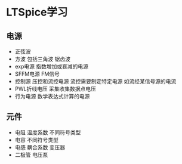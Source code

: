 # LTSpice学习
## 电源
- 正弦波
- 方波 包括三角波 锯齿波
- exp电源 指数增加或衰减的电源
- SFFM电源 FM信号
- 控制源 压控和流控电源 流控需要制定特定电源 如流经某信号源的电流
- PWL折线电压 采集收集数据点电压
- 行为电源 数学表达式计算的电源

## 元件
- 电阻 温度系数 不同符号类型
- 电容 不同符号类型
- 电感 耦合系数 变压器
- 二极管 电压泵
